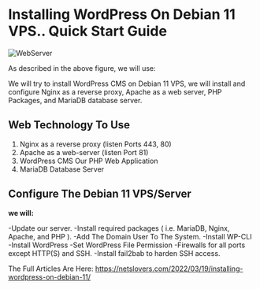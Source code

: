 # Installing WordPress On Debian 11 VPS.. Quick Start Guide

![WebServer](https://netslovers.com/wp-content/uploads/2022/03/wordpress-debian.png)

As described in the above figure, we will use:

We will try to install WordPress CMS on Debian 11 VPS, we will install and configure Nginx as a reverse proxy, Apache as a web server, PHP Packages, and MariaDB database server.

## Web Technology To Use

1. Nginx as a reverse proxy (listen Ports 443, 80)
2. Apache as a web-server (listen Port 81)
3. WordPress CMS Our PHP Web Application
4. MariaDB Database Server

## Configure The Debian 11 VPS/Server

**we will:**

-Update our server.
-Install required packages ( i.e. MariaDB, Nginx, Apache, and PHP ).
-Add The Domain User To The System.
-Install WP-CLI
-Install WordPress
-Set WordPress File Permission
-Firewalls for all ports except HTTP(S) and SSH.
-Install fail2bab to harden SSH access.

The Full Articles Are Here: https://netslovers.com/2022/03/19/installing-wordpress-on-debian-11/
